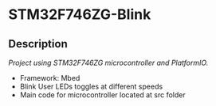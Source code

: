 # STM32F746ZG-Blink
## Description
*Project using STM32F746ZG microcontroller and PlatformIO.* <br>
* Framework: Mbed
* Blink User LEDs toggles at different speeds
* Main code for microcontroller located at src folder
